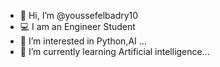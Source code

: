 - 👋 Hi, I’m @youssefelbadry10
- 💻 I am an Engineer Student
- 👀 I’m interested in Python,AI ...
- 🌱 I’m currently learning Artificial intelligence...

<!---
youssefelbadry10/youssefelbadry10 is a ✨ special ✨ repository because its `README.md` (this file) appears on your GitHub profile.
You can click the Preview link to take a look at your changes.
--->
